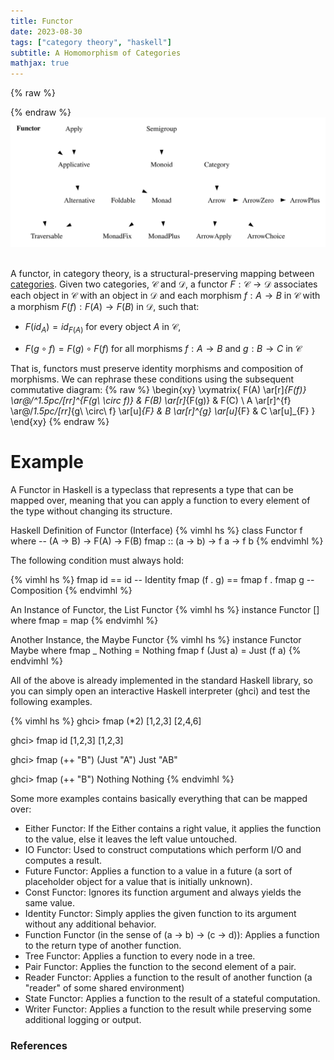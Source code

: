 ```yaml
---
title: Functor
date: 2023-08-30
tags: ["category theory", "haskell"]
subtitle: A Homomorphism of Categories
mathjax: true
---
```



{% raw %}
<script>
  MathJax = {
    loader: {
      load: ['[custom]/xypic.js'],
      paths: {custom: 'https://beuke.org/js'}
    },
    tex: {
      packages: {'[+]': ['xypic']}
    }
  };
</script>

<script id="MathJax-script" async src="https://cdn.jsdelivr.net/npm/mathjax@3.1.4/es5/tex-chtml-full.js"></script>
<!-- <script id="MathJax-script" async src="https://cdn.jsdelivr.net/npm/mathjax@3.1.4/es5/tex-svg-full.js"></script> -->
<script id="dark-toggle" async src="/js/dark-toggle.js"></script>
</style>
{% endraw %}

<br>
<div class=typeclass>
<img src="/images/functor.svg">
</div>
<!-- The source as dot is next to image. Compile with: dot -Tsvg typeclasses.dot -o typeclasses.svg -->
<br>

A functor, in category theory, is a structural-preserving mapping between [categories](/category). Given two categories, $\mathcal{C}$ and $\mathcal{D}$, a functor $F: \mathcal{C} \rightarrow \mathcal{D}$ associates each object in $\mathcal{C}$ with an object in $\mathcal{D}$ and each morphism $f : A \rightarrow B$ in $\mathcal{C}$ with a morphism $F(f) : F(A) \rightarrow F(B)$ in $\mathcal{D}$, such that:

* $F(id_{A}) = id_{F(A)}$ for every object $A$ in $\mathcal{C}$,

* $F(g \circ f) = F(g) \circ F(f)$ for all morphisms $f : A \rightarrow B$ and $g : B \rightarrow C$ in $\mathcal{C}$

<!-- , or in terms of [hom-sets](/hom-sets) $Hom_{C}(A,B) \rightarrow Hom_{D}(F(A),F(B))$, -->


That is, functors must preserve identity morphisms and composition of morphisms. We can rephrase these conditions using the subsequent commutative diagram:
{% raw %}
\begin{xy}
\xymatrix{
F(A) \ar[r]_{F(f)} \ar@/^1.5pc/[rr]^{F(g\ \circ f)} & F(B) \ar[r]_{F(g)} & F(C) \\
A \ar[r]^{f} \ar@/_1.5pc/[rr]_{g\ \circ\ f} \ar[u]_{F} & B \ar[r]^{g} \ar[u]_{F} & C \ar[u]_{F}
}
\end{xy}
{% endraw %}

# Example

A Functor in Haskell is a typeclass that represents a type that can be mapped over, meaning that you can apply a function to every element of the type without changing its structure.

Haskell Definition of Functor (Interface)
{% vimhl hs %}
class Functor f where
    --      (A -> B) -> F(A) -> F(B)
    fmap :: (a -> b) -> f a  -> f b
{% endvimhl %}

The following condition must always hold:

{% vimhl hs %}
fmap id == id                   -- Identity
fmap (f . g) == fmap f . fmap g -- Composition
{% endvimhl %}

An Instance of Functor, the List Functor
{% vimhl hs %}
instance Functor [] where
    fmap = map
{% endvimhl %}

Another Instance, the Maybe Functor
{% vimhl hs %}
instance  Functor Maybe  where
    fmap _ Nothing       = Nothing
    fmap f (Just a)      = Just (f a)
{% endvimhl %}

All of the above is already implemented in the standard Haskell library, so you can simply open an interactive Haskell interpreter (ghci) and test the following examples.

{% vimhl hs %}
ghci> fmap (*2) [1,2,3]
[2,4,6]

ghci> fmap id [1,2,3]
[1,2,3]

ghci> fmap (++ "B") (Just "A")
Just "AB"

ghci> fmap (++ "B") Nothing
Nothing
{% endvimhl %}

Some more examples contains basically everything that can be mapped over:

* Either Functor: If the Either contains a right value, it applies the function to the value, else it leaves the left value untouched.
* IO Functor: Used to construct computations which perform I/O and computes a result.
* Future Functor: Applies a function to a value in a future (a sort of placeholder object for a value that is initially unknown).
* Const Functor: Ignores its function argument and always yields the same value.
* Identity Functor: Simply applies the given function to its argument without any additional behavior.
* Function Functor (in the sense of (a -> b) -> (c -> d)): Applies a function to the return type of another function.
* Tree Functor: Applies a function to every node in a tree.
* Pair Functor: Applies the function to the second element of a pair.
* Reader Functor: Applies a function to the result of another function (a "reader" of some shared environment)
* State Functor: Applies a function to the result of a stateful computation.
* Writer Functor: Applies a function to the result while preserving some additional logging or output.

### References

[^0]: The diagram displayed at the top of this post is a modified version of Brent Yorgey's [Typeclassopedia diagram](https://wiki.haskell.org/File:Typeclassopedia-diagram.png)
[^1]: [Functor in ncatlab](https://ncatlab.org/nlab/show/functor#definition)

